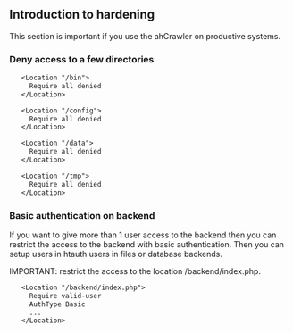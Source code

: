 ## Introduction to hardening

This section is important if you use the ahCrawler on productive systems.

### Deny access to a few directories

```txt
   <Location "/bin">
     Require all denied
   </Location>

   <Location "/config">
     Require all denied
   </Location>

   <Location "/data">
     Require all denied
   </Location>

   <Location "/tmp">
     Require all denied
   </Location>
```

### Basic authentication on backend

If you want to give more than 1 user access to the backend then you can restrict the access to the backend with basic authentication. Then you can setup users in htauth users in files or database backends.

IMPORTANT: restrict the access to the location /backend/index.php.

```txt
   <Location "/backend/index.php">
     Require valid-user
     AuthType Basic
     ...
   </Location>
```

